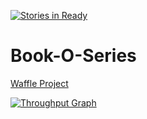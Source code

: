[![Stories in Ready](https://badge.waffle.io/GRM-dev/Book-O-Series.png?label=ready&title=Ready)](https://waffle.io/GRM-dev/Book-O-Series)
# Book-O-Series

[Waffle Project](https://waffle.io/GRM-dev/Book-O-Series)

[![Throughput Graph](https://graphs.waffle.io/GRM-dev/Book-O-Series/throughput.svg)](https://waffle.io/GRM-dev/Book-O-Series/metrics/throughput)
